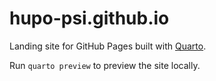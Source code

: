 # hupo-psi.github.io

Landing site for GitHub Pages built with [Quarto](https://quarto.org).

Run `quarto preview` to preview the site locally.
